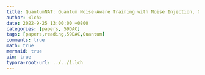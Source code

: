 ```yaml
---
title: QuantumNAT: Quantum Noise-Aware Training with Noise Injection, Quantization and Normalization
author: <lch>
date: 2022-9-25 13:00:00 +0800
categories: [papers, 59DAC]
tags: [papers,reading,59DAC,Quantum]
comments: true
math: true
mermaid: true
pin: true
typora-root-url: ../../1.lch
---
```


